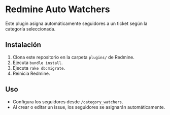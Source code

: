 # Redmine Auto Watchers
Este plugin asigna automáticamente seguidores a un ticket según la categoría seleccionada.

## Instalación
1. Clona este repositorio en la carpeta `plugins/` de Redmine.
2. Ejecuta `bundle install`.
3. Ejecuta `rake db:migrate`.
4. Reinicia Redmine.

## Uso
- Configura los seguidores desde `/category_watchers`.
- Al crear o editar un issue, los seguidores se asignarán automáticamente.
